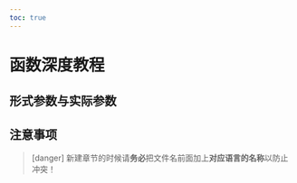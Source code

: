 ```yaml
---  
toc: true  
---  
```

# 函数深度教程  
形式参数与实际参数  
---  
## 注意事项  
>[danger] 新建章节的时候请**务必**把文件名前面加上**对应语言的名称**以防止冲突！  
